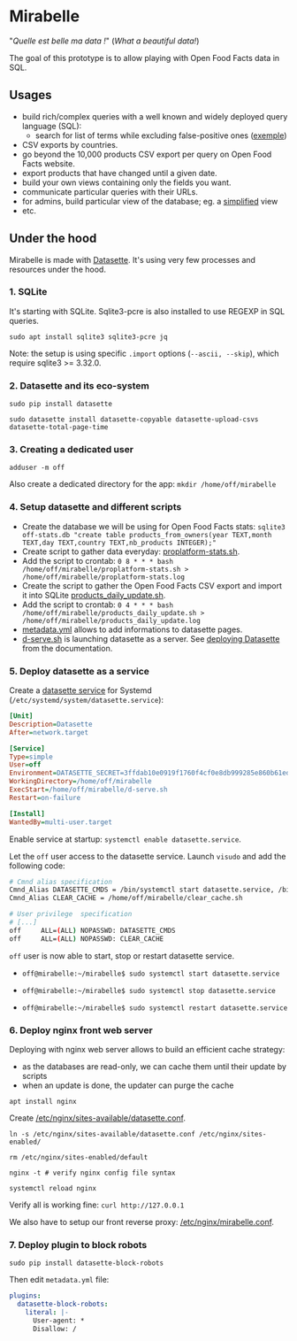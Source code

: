 # Mirabelle

"_Quelle est belle ma data !_" (_What a beautiful data!_)

The goal of this prototype is to allow playing with Open Food Facts data in SQL.

## Usages

* build rich/complex queries with a well known and widely deployed query language (SQL):
  * search for list of terms while excluding false-positive ones ([exemple](http://mirabelle.openfoodfacts.org/products?sql=select+code%2C+url+from+%5Ball%5D+where+%0D%0A++url+REGEXP%0D%0A++++%22%28test%7Cessai%29%22++++++%2F*+search+for+test+or+essai+*%2F%0D%0A++++++++++++++++++++++++%2F*+but+not+the+following+false+positive+*%2F%0D%0A++and+url+NOT+REGEXP%0D%0A++++%22%28contest%7Ccutest%7Cfontestad%7Cfontestorbes%7Cgreatest%7Cgroentestoof%7Chottest%7Cmlinotest%7Cphitest%7Csealtest%7Csetteteste%7Csmartest%7Csweetest%7Ctesta%7Ctestaroli%7Ctesteninom%7Ctestosterone%7Ctestun%7Cintestin%7Cwattestabchen%7Cdessaint%7Cessaim%29%22%0D%0A++order+by+rowid+limit+1000))
* CSV exports by countries.
* go beyond the 10,000 products CSV export per query on Open Food Facts website.
* export products that have changed until a given date.
* build your own views containing only the fields you want.
* communicate particular queries with their URLs.
* for admins, build particular view of the database; eg. a [simplified](http://mirabelle.openfoodfacts.org/products/simplified) view
* etc.


## Under the hood

Mirabelle is made with [Datasette](https://datasette.io). It's using very few processes and resources under the hood.

### 1. SQLite

It's starting with SQLite. Sqlite3-pcre is also installed to use REGEXP in SQL queries.

`sudo apt install sqlite3 sqlite3-pcre jq`

Note: the setup is using specific `.import` options (`--ascii, --skip`), which require sqlite3 >= 3.32.0.

### 2. Datasette and its eco-system

`sudo pip install datasette`

`sudo datasette install datasette-copyable datasette-upload-csvs datasette-total-page-time`

### 3. Creating a dedicated user

`adduser -m off`

Also create a dedicated directory for the app: `mkdir /home/off/mirabelle`

### 4. Setup datasette and different scripts

* Create the database we will be using for Open Food Facts stats:
  `sqlite3 off-stats.db "create table products_from_owners(year TEXT,month TEXT,day TEXT,country TEXT,nb_products INTEGER);"`
* Create script to gather data everyday: [proplatform-stats.sh](proplatform-stats.sh).
* Add the script to crontab: `0 8 * * * bash /home/off/mirabelle/proplatform-stats.sh > /home/off/mirabelle/proplatform-stats.log`
* Create the script to gather the Open Food Facts CSV export and import it into SQLite [products_daily_update.sh](products_daily_update.sh).
* Add the script to crontab: `0 4 * * * bash /home/off/mirabelle/products_daily_update.sh > /home/off/mirabelle/products_daily_update.log`
* [metadata.yml](metadata.yml) allows to add informations to datasette pages.
* [d-serve.sh](d-serve.sh) is launching datasette as a server. See [deploying Datasette](https://docs.datasette.io/en/stable/deploying.html) from the documentation.


### 5. Deploy datasette as a service

Create a [datasette service](datasette.service) for Systemd (`/etc/systemd/system/datasette.service`):
```ini
[Unit]
Description=Datasette
After=network.target

[Service]
Type=simple
User=off
Environment=DATASETTE_SECRET=3ffdab10e0919f1760f4cf0e8db999285e860b61ed3294e847e480ab01624148
WorkingDirectory=/home/off/mirabelle
ExecStart=/home/off/mirabelle/d-serve.sh
Restart=on-failure

[Install]
WantedBy=multi-user.target
```

Enable service at startup: `systemctl enable datasette.service`.

Let the `off` user access to the datasette service. Launch `visudo` and add the following code:
```bash
# Cmnd alias specification
Cmnd_Alias DATASETTE_CMDS = /bin/systemctl start datasette.service, /bin/systemctl stop datasette.service, /bin/systemctl restart datasette.service
Cmnd_Alias CLEAR_CACHE = /home/off/mirabelle/clear_cache.sh

# User privilege  specification
# [...]
off     ALL=(ALL) NOPASSWD: DATASETTE_CMDS
off     ALL=(ALL) NOPASSWD: CLEAR_CACHE
```

`off` user is now able to start, stop or restart datasette service.

* `off@mirabelle:~/mirabelle$ sudo systemctl start datasette.service`

* `off@mirabelle:~/mirabelle$ sudo systemctl stop datasette.service`

* `off@mirabelle:~/mirabelle$ sudo systemctl restart datasette.service`


### 6. Deploy nginx front web server

Deploying with nginx web server allows to build an efficient cache strategy:
* as the databases are read-only, we can cache them until their update by scripts
* when an update is done, the updater can purge the cache

`apt install nginx`

Create [/etc/nginx/sites-available/datasette.conf](datasette.conf).

`ln -s /etc/nginx/sites-available/datasette.conf /etc/nginx/sites-enabled/`

`rm /etc/nginx/sites-enabled/default`

`nginx -t # verify nginx config file syntax`

`systemctl reload nginx`

Verify all is working fine:
`curl http://127.0.0.1`

We also have to setup our front reverse proxy: [/etc/nginx/mirabelle.conf](mirabelle.conf).


### 7. Deploy plugin to block robots

`sudo pip install datasette-block-robots`

Then edit `metadata.yml` file:
```yaml
plugins:
  datasette-block-robots:
    literal: |-
      User-agent: *
      Disallow: /
```

